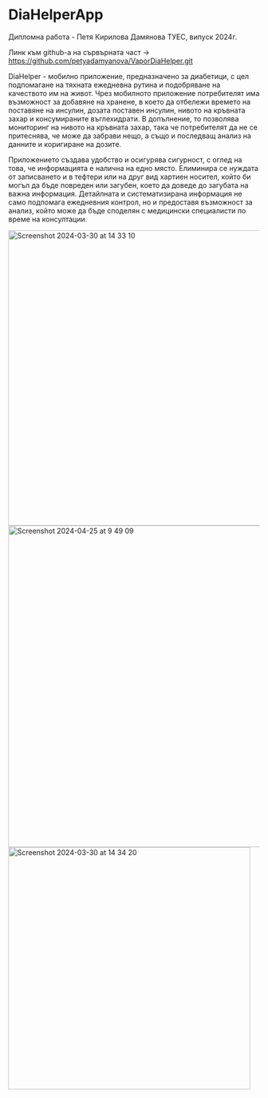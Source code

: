 # DiaHelperApp

Дипломна работа - Петя Кирилова Дамянова ТУЕС, випуск 2024г.

Линк към github-a на сървърната част -> https://github.com/petyadamyanova/VaporDiaHelper.git

DiaHelper - мобилно приложение, предназначено за диабетици, с цел подпомагане на тяхната ежедневна рутина и подобряване на качеството им на живот. Чрез мобилното приложение потребителят има възможност за добавяне на хранене, в което да отбележи времето на поставяне на инсулин, дозата поставен инсулин, нивото на кръвната захар и консумираните въглехидрати. В допълнение, то позволява мониторинг на нивото на кръвната  захар, така че потребителят да не се притеснява, че може да забрави нещо, а също и последващ анализ на данните и коригиране на дозите. 

Приложението създава удобство и осигурява сигурност, с оглед на това, че информацията е налична на едно място. Елиминира се нуждата от записването и в тефтери или на друг вид хартиен носител, който би могъл да бъде повреден или загубен, което да доведе до загубата на важна информация. Детайлната и систематизирана информация не само подпомага ежедневния контрол, но и предоставя възможност за анализ, който може да бъде споделян с медицински специалисти по време на консултации.


<img width="591" alt="Screenshot 2024-03-30 at 14 33 10" src="https://github.com/petyadamyanova/DiaHelperApp/assets/72454123/1c137e71-9b43-480d-ac27-7c0c06ed432e">
<img width="644" alt="Screenshot 2024-04-25 at 9 49 09" src="https://github.com/petyadamyanova/DiaHelperApp/assets/72454123/108135f6-083a-4e44-a828-b723b9bdcb09">
<img width="485" alt="Screenshot 2024-03-30 at 14 34 20" src="https://github.com/petyadamyanova/DiaHelperApp/assets/72454123/bf1c4045-0b19-48ad-8e0e-c37500021528">
